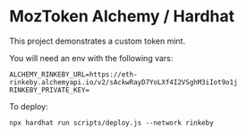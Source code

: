 # MozToken Alchemy / Hardhat

This project demonstrates a custom token mint.

You will need an env with the following vars:

```
ALCHEMY_RINKEBY_URL=https://eth-rinkeby.alchemyapi.io/v2/sAckwRayD7YoLXf4I2VSghM3iIot9o1j
RINKEBY_PRIVATE_KEY=

```

To deploy:

```shell
npx hardhat run scripts/deploy.js --network rinkeby
```
